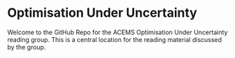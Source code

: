 # Optimisation Under Uncertainty
Welcome to the GitHub Repo for the ACEMS Optimisation Under Uncertainty reading group. This is a central location for the reading material discussed by the group.

